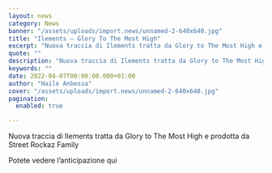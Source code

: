 ```yaml
---
layout: news
category: News
banner: "/assets/uploads/import.news/unnamed-2-640x640.jpg"
title: "Ilements – Glory To The Most High"
excerpt: "Nuova traccia di Ilements tratta da Glory to The Most High e prodotta da Street Rockaz Family Potete vedere l’anticipazione qui"
quote: ""
description: "Nuova traccia di Ilements tratta da Glory to The Most High e prodotta da Street Rockaz Family Potete vedere l’anticipazione qui"
keywords: ""
date: 2022-04-07T00:00:00.000+01:00
author: "Haile Anbessa"
cover: "/assets/uploads/import.news/unnamed-2-640x640.jpg"
pagination:
  enabled: true

---
```


Nuova traccia di Ilements tratta da Glory to The Most High e prodotta da Street Rockaz Family

Potete vedere l’anticipazione qui